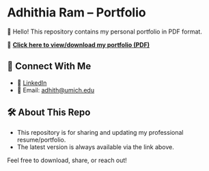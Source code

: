 # Adhithia Ram – Portfolio

👋 Hello! This repository contains my personal portfolio in PDF format.

📄 **[Click here to view/download my portfolio (PDF)](https://github.com/Adhithia-ram/Adhithiaram-Portfolio/raw/main/Portfolio.pdf)**

## 🔗 Connect With Me

- 💼 [LinkedIn](https://www.linkedin.com/in/adhithia-ram/)
- 📧 Email: adhith@umich.edu

## 🛠️ About This Repo

- This repository is for sharing and updating my professional resume/portfolio.
- The latest version is always available via the link above.

Feel free to download, share, or reach out!
